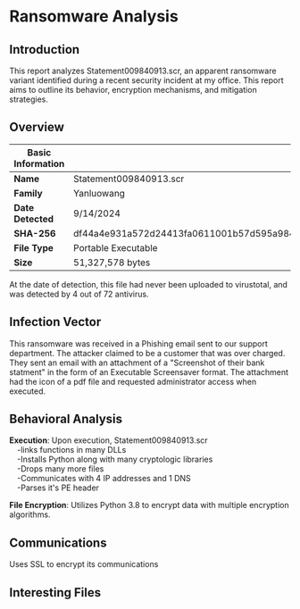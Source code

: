 # Ransomware Analysis

## Introduction
This report analyzes Statement009840913.scr, an apparent ransomware variant identified during a recent security incident at my office.  This report aims to outline its behavior, encryption mechanisms, and mitigation strategies.  

## Overview
| Basic Information |  |
| ----------------- | ---------------- |
| **Name** | Statement009840913.scr |
| **Family** | Yanluowang |
| **Date Detected** | 9/14/2024 |
| **SHA-256** | df44a4e931a572d24413fa0611001b57d595a984b14220f2996e83b582a2d901 |
| **File Type**  | Portable Executable  |
| **Size**  | 51,327,578 bytes  |

 At the date of detection, this file had never been uploaded to virustotal, and was detected by 4 out of 72 antivirus. 

 ## Infection Vector

 This ransomware was received in a Phishing email sent to our support department.  The attacker claimed to be a customer that was over charged. They sent an email with an attachment of a "Screenshot of their bank statment" in the form of an Executable Screensaver format.  The attachment had the icon of a pdf file and requested administrator access when executed.  

 ## Behavioral Analysis  

 **Execution**: Upon execution, Statement009840913.scr  
 &emsp;-links functions in many DLLs  
 &emsp;-Installs Python along with many cryptologic libraries  
 &emsp;-Drops many more files  
 &emsp;-Communicates with 4 IP addresses and 1 DNS  
 &emsp;-Parses it's PE header  

 **File Encryption**: Utilizes Python 3.8 to encrypt data with multiple encryption algorithms.

 ## Communications
 Uses SSL to encrypt its communications

 ## Interesting Files  
